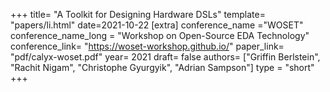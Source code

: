+++
title= "A Toolkit for Designing Hardware DSLs"
template= "papers/li.html"
date=2021-10-22
[extra]
conference_name ="WOSET"
conference_name_long = "Workshop on Open-Source EDA Technology"
conference_link= "https://woset-workshop.github.io/"
paper_link= "pdf/calyx-woset.pdf"
year= 2021
draft= false
authors= ["Griffin Berlstein", "Rachit Nigam", "Christophe Gyurgyik", "Adrian Sampson"]
type = "short"
+++
